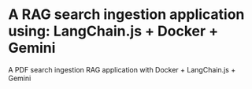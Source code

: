 # A RAG search ingestion application using: LangChain.js + Docker + Gemini

A PDF search ingestion RAG application with Docker + LangChain.js + Gemini
